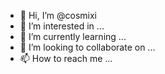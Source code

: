 - 👋 Hi, I’m @cosmixi
- 👀 I’m interested in ...
- 🌱 I’m currently learning ...
- 💞️ I’m looking to collaborate on ...
- 📫 How to reach me ...

<!---
cosmixi/cosmixi is a ✨ special ✨ repository because its `README.md` (this file) appears on your GitHub profile.
You can click the Preview link to take a look at your changes.
--->
